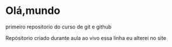 # Olá,mundo
 primeiro repositorio do  curso de git e github

 Repósitorio criado durante aula ao vivo
 essa linha eu alterei no site 
